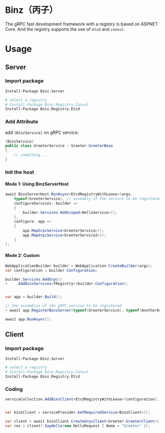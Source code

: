 # Binz（丙子）

The gRPC fast development framework with a registry is based on ASPNET Core. And the registry supports the use of `etcd` and `consul`.

# Usage

## Server

### Import package

```bash
Install-Package Binz.Server

# select a registry
# Install-Package Binz.Registry.Consul
Install-Package Binz.Registry.Etcd
```

### Add Attribute

add `[BinzService]` on gRPC service:

```c#
[BinzService]
public class GreeterService : Greeter.GreeterBase
{
    // something ...
}
```

### Init the host

#### Mode 1: Using BinzServerHost

```c#
await BinzServerHost.RunAsync<EtcdRegistryWithLease>(args,
    typeof(GreeterService), // assembly of the service to be registered
    configureServices: builder =>
    {
        builder.Services.AddScoped<HelloService>();
    },
    configure: app =>
    {
        app.MapGrpcService<GreeterService>();
        app.MapGrpcService<GreeterService2>();
    }
);
```

#### Mode 2: Custom

```c#
WebApplicationBuilder builder = WebApplication.CreateBuilder(args);
var configuration = builder.Configuration;

builder.Services.AddGrpc()
+    .AddBinzServices<TRegistry>(builder.Configuration);


var app = builder.Build();

// the assemblys of the gRPC service to be registered
+ await app.RegisterBinzServer(typeof(GreeterService), typeof(AnotherAssemblyService)); 

await app.RunAsync();
```

## Client

### Import package

```bash
Install-Package Binz.Server

# select a registry
# Install-Package Binz.Registry.Consul
Install-Package Binz.Registry.Etcd
```

### Coding

```c#
serviceCollection.AddBinzClient<EtcdRegistryWithLease>(configuration);


var binzClient = serviceProvider.GetRequiredService<BinzClient>();

var client = await binzClient.CreateGrpcClient<Greeter.GreeterClient>();
var res = client?.SayHello(new HelloRequest { Name = "Greeter" });
```





